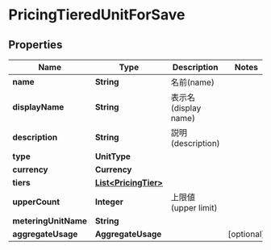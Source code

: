 

# PricingTieredUnitForSave


## Properties

| Name | Type | Description | Notes |
|------------ | ------------- | ------------- | -------------|
|**name** | **String** | 名前(name) |  |
|**displayName** | **String** | 表示名(display name) |  |
|**description** | **String** | 説明(description) |  |
|**type** | **UnitType** |  |  |
|**currency** | **Currency** |  |  |
|**tiers** | [**List&lt;PricingTier&gt;**](PricingTier.md) |  |  |
|**upperCount** | **Integer** | 上限値(upper limit) |  |
|**meteringUnitName** | **String** |  |  |
|**aggregateUsage** | **AggregateUsage** |  |  [optional] |



